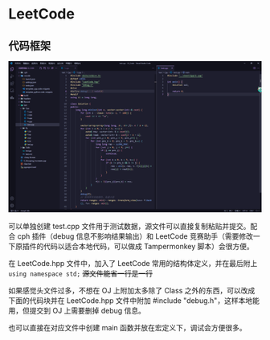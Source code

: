 # LeetCode

## 代码框架

![Document_environment](img/Document_environment.png)

可以单独创建 test.cpp 文件用于测试数据，源文件可以直接复制粘贴并提交。配合 cph 插件（debug 信息不影响结果输出）和 LeetCode 竞赛助手（需要修改一下原插件的代码以适合本地代码，可以做成 Tampermonkey 脚本）会很方便。

在 LeetCode.hpp 文件中，加入了 LeetCode 常用的结构体定义，并在最后附上 `using namespace std;` ~~源文件能省一行是一行~~

如果感觉头文件过多，不想在 OJ 上附加太多除了 Class 之外的东西，可以改成下面的代码块并在 LeetCode.hpp 文件中附加 #include "debug.h"，这样本地能用，但提交到 OJ 上需要删掉 debug 信息。

也可以直接在对应文件中创建 main 函数并放在宏定义下，调试会方便很多。
